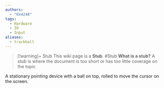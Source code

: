 ```yaml
---
authors: 
  - "0x4248"
tags:
  - Hardware
  - IO
  - Input
aliases:
  - trackball
---
```

> [!warning]+ Stub
> This wiki page is a **Stub**.
> #Stub 
> **What is a stub?**
> A stub is where the document is too short or has too little coverage on the topic

A stationary pointing device with a ball on top, rolled to move the cursor on the screen.